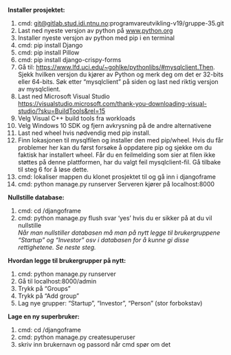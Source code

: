 **Installer prosjektet:**  
1. cmd: git@gitlab.stud.idi.ntnu.no:programvareutvikling-v19/gruppe-35.git
2. Last ned nyeste versjon av python på www.python.org  
3. Installer nyeste versjon av python med pip i en terminal  
4. cmd: pip install Django  
5. cmd: pip install Pillow
6. cmd: pip install django-crispy-forms
7. Gå til: https://www.lfd.uci.edu/~gohlke/pythonlibs/#mysqlclient.Then. Sjekk hvilken versjon du kjører av Python og merk deg om det er 32-bits eller 64-bits. Søk etter “mysqlclient” på siden og last ned riktig versjon av mysqlclient.
8. Last ned Microsoft Visual Studio https://visualstudio.microsoft.com/thank-you-downloading-visual-studio/?sku=BuildTools&rel=15
9. Velg Visual C++ build tools fra workloads
10. Velg Windows 10 SDK og fjern avkrysning på de andre alternativene
11. Last ned wheel hvis nødvendig med pip install.
12. Finn lokasjonen til mysqlfilen og installer den med pip/wheel. Hvis du får problemer her kan du først forsøke å oppdatere pip og sjekke om du faktisk har installert wheel. Får du en feilmelding som sier at filen ikke støttes på denne plattformen, har du valgt feil mysqlclient-fil. Gå tilbake til steg 6 for å løse dette.
13. cmd: lokaliser mappen du klonet prosjektet til og gå inn i djangoframe
14. cmd: python manage.py runserver
Serveren kjører på localhost:8000
  
**Nullstille database:**
1. cmd: cd <mappen du klonet prosjektet i>/djangoframe
2. cmd: python manage.py flush
svar ‘yes’ hvis du er sikker på at du vil nullstille  
*Når man nullstiller databasen må man på nytt legge til brukergruppene “Startup” og “Investor” osv  i databasen for å kunne gi disse rettighetene. Se neste steg.*

**Hvordan legge til brukergrupper på nytt:**
1. cmd: python manage.py runserver
2. Gå til localhost:8000/admin
3. Trykk på “Groups”
4. Trykk på “Add group”  
5. Lag nye grupper: “Startup”, “Investor”, “Person” (stor forbokstav)

**Lage en ny superbruker:**
1. cmd: cd <mappen du klonet prosjektet i>/djangoframe
2. cmd: python manage.py createsuperuser
3. skriv inn brukernavn og passord når cmd spør om det


